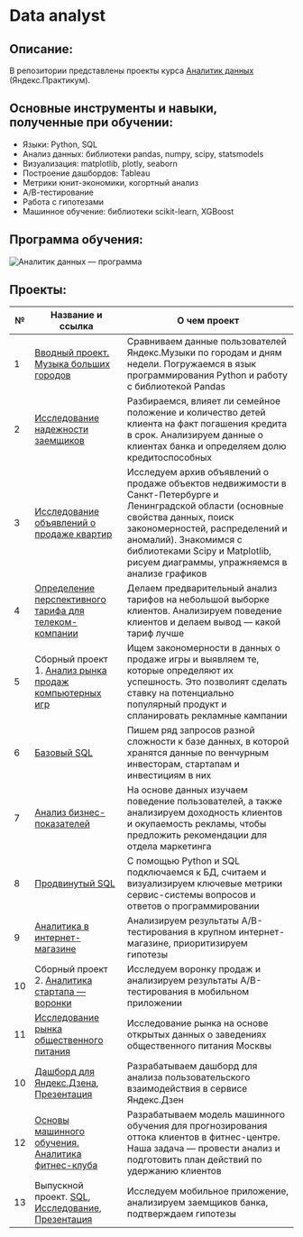 # Data analyst

## Описание:
В репозитории представлены проекты курса [Аналитик данных](https://praktikum.yandex.ru/data-analyst/) (Яндекс.Практикум).

## Основные инструменты и навыки, полученные при обучении:
- Языки: Python, SQL
- Анализ данных: библиотеки pandas, numpy, scipy, statsmodels
- Визуализация: matplotlib, plotly, seaborn
- Построение дашбордов: Tableau
- Метрики юнит-экономики, когортный анализ
- А/В-тестирование
- Работа с гипотезами
- Машинное обучение: библиотеки scikit-learn, XGBoost

## Программа обучения:
![Аналитик данных — программа](/program.png)

## Проекты:
| №| Название и ссылка | О чем проект                                                     |
|---------------|-------------------|------------------------------------------------------------------|
|1              |[Вводный проект. Музыка больших городов](https://github.com/ovalentinka/Data_analyst/blob/49337b645e19c96783bc6c05090f773f61fc0b67/yandex_music_project_karpova_new.ipynb)|Сравниваем данные пользователей Яндекс.Музыки по городам и дням недели. Погружаемся в язык программирования Python и работу с библиотекой Pandas|
|2              |[Исследование надежности заемщиков](https://github.com/ovalentinka/Data_analyst/blob/98fad319dfe1d50818843e3ffe9bbed6db032391/yandex_bank_karpova_new.ipynb)|Разбираемся, влияет ли семейное положение и количество детей клиента на факт погашения кредита в срок. Анализируем данные о клиентах банка и определяем долю кредитоспособных|
|3              |[Исследование объявлений о продаже квартир](https://github.com/ovalentinka/Data_analyst/blob/a53b94c6422955095c1348c9ed87d55b41886953/yandex_realty_karpova_new.ipynb)|Исследуем архив объявлений о продаже объектов недвижимости в Санкт-Петербурге и Ленинградской области (основные свойства данных, поиск закономерностей, распределений и аномалий). Знакомимся с библиотеками Scipy и Matplotlib, рисуем диаграммы, упражняемся в анализе графиков|
|4              |[Определение перспективного тарифа для телеком-компании](https://github.com/ovalentinka/Data_analyst/blob/6c1f197419e5e43b51d43080f595c974fedef3ad/yandex_megaline_karpova_new.ipynb)|Делаем предварительный анализ тарифов на небольшой выборке клиентов. Анализируем поведение клиентов и делаем вывод — какой тариф лучше|
|5              |Сборный проект 1. [Анализ рынка продаж компьютерных игр](https://github.com/ovalentinka/Data_analyst/blob/7e391d5f1296fccfb43c821cd6bb1bfe65bb1b86/yandex_games_karpova_new.ipynb)|Ищем закономерности в данных о продаже игры и выявляем те, которые определяют их успешность. Это позволият сделать ставку на потенциально популярный продукт и спланировать рекламные кампании|
|6              |[Базовый SQL](https://)|Пишем ряд запросов разной сложности к базе данных, в которой хранятся данные по венчурным инвесторам, стартапам и инвестициям в них|
|7              |[Анализ бизнес-показателей](https://)|На основе данных изучаем поведение пользователей, а также анализируем доходность клиентов и окупаемость рекламы, чтобы предложить рекомендации для отдела маркетинга|
|8              |[Продвинутый SQL](https://)|С помощью Python и SQL подключаемся к БД, считаем и визуализируем ключевые метрики сервис-системы вопросов и ответов о программировании|
|9              |[Аналитика в интернет-магазине](https://)|Анализируем результаты A/B-тестирования в крупном интернет-магазине, приоритизируем гипотезы|
|10             |Сборный проект 2. [Аналитика стартапа — воронки](https://)|Исследуем воронку продаж и анализируем результаты A/B-тестирования в мобильном приложении|
|11             |[Исследование рынка общественного питания](https://)|Исследование рынка на основе открытых данных о заведениях общественного питания Москвы|
|10             |[Дашборд для Яндекс.Дзена](https://), [Презентация](https://)|Разрабатываем дашборд для анализа пользовательского взаимодействия в сервисе Яндекс.Дзен|
|12             |[Основы машинного обучения. Аналитика фитнес-клуба ](https://)|Разрабатываем модель машинного обучения для прогнозирования оттока клиентов в фитнес-центре. Наша задача — провести анализ и подготовить план действий по удержанию клиентов|
|13             |Выпускной проект. [SQL](https://), [Исследование](https://), [Презентация](https://)|Исследуем мобильное приложение, анализируем заемщиков банка, подтверждаем гипотезы|
